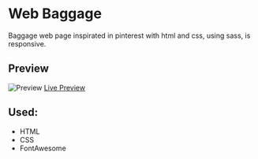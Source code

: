 # Web Baggage

Baggage web page inspirated in pinterest with html and css, using sass, is responsive.

## Preview

![Preview](https://repository-images.githubusercontent.com/259981839/de262600-98eb-11ea-8424-295a575bc725)
[Live Preview](https://andresparrago.github.io/web-baggage/public/)


## Used: 

* HTML
* CSS 
* FontAwesome
